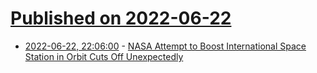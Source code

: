 # [Published on 2022-06-22](index.md)

* [2022-06-22, 22:06:00](https://soylentnews.org/article.pl?sid=22/06/22/1157225&from=rss) - [NASA Attempt to Boost International Space Station in Orbit Cuts Off Unexpectedly](https://soylentnews.org/article.pl?sid=22/06/22/1157225&from=rss)
